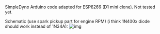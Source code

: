 SimpleDyno Arduino code adapted for ESP8266 (D1 mini clone).
Not tested yet.


Schematic (use spark pickup part for engine RPM) (i think 1N400x diode should work instead of 1N34A):
![img](TL1.JPG)
